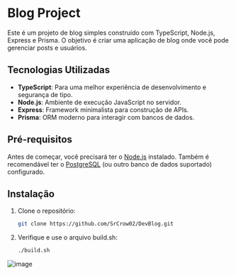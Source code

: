 # Blog Project

Este é um projeto de blog simples construído com TypeScript, Node.js, Express e Prisma. O objetivo é criar uma aplicação de blog onde você pode gerenciar posts e usuários.

## Tecnologias Utilizadas

- **TypeScript**: Para uma melhor experiência de desenvolvimento e segurança de tipo.
- **Node.js**: Ambiente de execução JavaScript no servidor.
- **Express**: Framework minimalista para construção de APIs.
- **Prisma**: ORM moderno para interagir com bancos de dados.

## Pré-requisitos

Antes de começar, você precisará ter o [Node.js](https://nodejs.org/) instalado. Também é recomendável ter o [PostgreSQL](https://www.postgresql.org/) (ou outro banco de dados suportado) configurado.

## Instalação

1. Clone o repositório:

   ```bash
   git clone https://github.com/SrCrow02/DevBlog.git

2. Verifique e use o arquivo build.sh:

   ```bash
   ./build.sh

![image](https://github.com/user-attachments/assets/1fe6c7bf-133d-4d1d-abb9-41d79bac7cd9)

